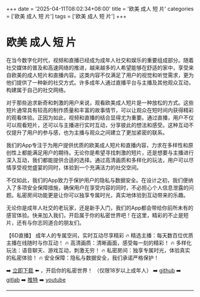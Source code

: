 +++
date = '2025-04-11T08:02:34+08:00'
title = '欧美 成人 短 片'
categories = ['欧美 成人 短 片']
tags = ['欧美 成人 短 片']
+++

# 欧美 成人 短 片

在当今数字化时代，视频和直播已经成为成年人社交和娱乐的重要组成部分。随着社交媒体的普及和高速网络的推进，越来越多的人希望能够在舒适的家中，享受来自欧美的成人短片和直播内容。这类内容不仅满足了用户的视觉和听觉需求，更为他们提供了一种新的社交方式。许多成年人通过直播平台与主播及其他观众互动，构建属于自己的社交网络。

对于那些追求新奇和刺激的用户来说，观看欧美成人短片是一种放松的方式。这些短片通常具有较高的制作质量和丰富的故事情节，可以让观众在短时间内获得精彩的观看体验。正因为如此，视频和直播的结合显得尤为重要。通过直播，用户不仅可以观看短片，还可以与主播进行实时互动，分享彼此的想法和感受。这种互动不仅提升了用户的参与感，也为主播与观众之间建立了更加紧密的联系。

我们的App专注于为用户提供优质的欧美成人短片和直播内容，力求在多样性和原创性上都能满足用户的期待。无论你是希望寻找刺激的短片，还是想要与主播进行深入互动，我们都能提供合适的选择。通过高清画质和多样化的玩法，用户可以尽情享受视觉盛宴的同时，体验到一个充满活力的社交空间。

不仅如此，我们的App致力于保护用户的隐私与数据安全。在设计之初，我们便纳入了多项安全保障措施，确保用户在享受内容的同时，不必担心个人信息泄露的问题。私密房间功能更是让你可以独享专属时光，真实地体验到互动带来的乐趣。

无论你是成年人社交的老玩家，还是新手入门，我们的App都会带给你前所未有的感官体验。快来加入我们，开启属于你的私密世界吧！在这里，精彩的不止是短片，还有与你志同道合的朋友们。

【6D直播】
成年人的专属空间，实时互动尽享精彩
🔥 精选主播：每天数百位优质主播在线随时与你互动！
🔥 高清画质：清晰画面，感受每一刻的精彩！
🔥 多样化玩法：语音聊天、游戏互动，刺激无穷！
🔥 私密房间：独享专属时光，体验真实的私密体验！
🔥 安全保障：隐私与数据安全，我们承诺严格保护！

➡️ [立即下载](https://down123.s3.ap-east-1.amazonaws.com/down/down.html?channelCode=blog) ⬅️ ，开启你的私密世界！
（仅限18岁以上成年人）
➡️ [github](https://aldult-live.github.io/)
➡️ [gitlab](https://seo-09598d.gitlab.io/)
➡️ [推特](https://x.com/wegame33)
➡️ [youtube](https://www.youtube.com/@6Dlive)

---
